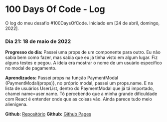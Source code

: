 # 100 Days Of Code - Log

O log do meu desafio #100DaysOfCode. Iniciado em [24 de abril, domingo, 2022].

### Dia 21: 18 de maio de 2022

**Progresso do dia:** Passei uma props de um componente para outro. Eu não sabia bem como fazer, mas sabia que eu já tinha visto em algum lugar. Fiz alguns testes e pegou. A ideia era mostrar o nome de um usuário específico no modal de pagamento.

**Aprendizados:** Passei props na função PaymentModal {PaymentModal(props)}, no próprio modal, passei um props.name. E na lista de usuários UserList, dentro do PaymentModal que já tá importado, chamei name=user.name. Tô percebendo que a minha grande dificuldade com React é entender onde que as coisas vão. Ainda parece tudo meio alienígena.

**Github:** [Repositório](https://github.com/sarahrubia/app-pagamentos)
**Github:** [Github Pages](https://sarahrubia.github.io/app-pagamentos/)
